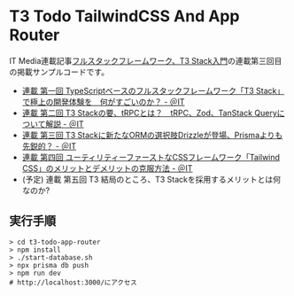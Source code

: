 # T3 Todo TailwindCSS And App Router

IT Media連載記事[フルスタックフレームワーク、T3 Stack入門](https://atmarkit.itmedia.co.jp/ait/series/34783/)の連載第三回目の掲載サンプルコードです。

- [連載 第一回 TypeScriptベースのフルスタックフレームワーク「T3 Stack」で極上の開発体験を　何がすごいのか？ - ＠IT](https://atmarkit.itmedia.co.jp/ait/articles/2304/28/news207.html)
- [連載 第二回 T3 Stackの要、tRPCとは？　tRPC、Zod、TanStack Queryについて解説 - ＠IT](https://atmarkit.itmedia.co.jp/ait/articles/2307/03/news012.html)
- [連載 第三回 T3 Stackに新たなORMの選択肢Drizzleが登場、Prismaよりも先鋭的？ - ＠IT](https://atmarkit.itmedia.co.jp/ait/articles/2312/07/news007.html)
- [連載 第四回 ユーティリティーファーストなCSSフレームワーク「Tailwind CSS」のメリットとデメリットの克服方法 - ＠IT](https://atmarkit.itmedia.co.jp/ait/articles/2407/29/news011.html)
- (予定) 連載 第五回 T3 結局のところ、T3 Stackを採用するメリットとは何なのか?

## 実行手順

```
> cd t3-todo-app-router
> npm install
> ./start-database.sh
> npx prisma db push
> npm run dev
# http://localhost:3000/にアクセス
```

